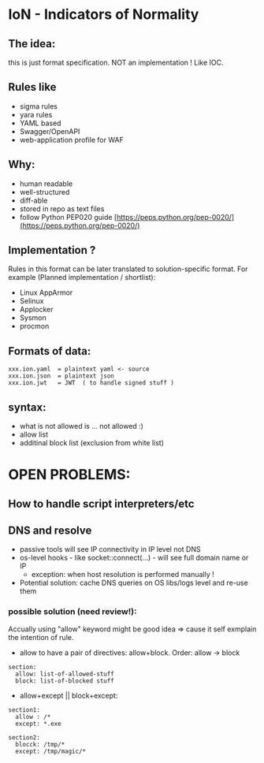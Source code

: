 # IoN - Indicators of Normality


## The idea: 
this is just format specification.  NOT an implementation !
Like IOC.




## Rules like 
* sigma rules
* yara rules
* YAML based
* Swagger/OpenAPI 
* web-application profile for WAF

## Why: 
* human readable
* well-structured
* diff-able
* stored in repo as text files
* follow Python PEP020 guide [https://peps.python.org/pep-0020/](https://peps.python.org/pep-0020/)


## Implementation ?
Rules in this format can be later translated to solution-specific format. 
For example (Planned implementation / shortlist):
* Linux AppArmor
* Selinux
* Applocker
* Sysmon
* procmon
 

## Formats of data:
```
xxx.ion.yaml  = plaintext yaml <- source 
xxx.ion.json  = plaintext json 
xxx.ion.jwt   = JWT  ( to handle signed stuff )
```

## syntax:

* what is not allowed is ... not allowed :)
* allow list
* additinal block list (exclusion from white list)



# OPEN PROBLEMS: 

## How to handle script interpreters/etc

## DNS and resolve 
* passive tools will see IP connectivity in IP level not DNS
* os-level hooks - like socket::connect(...) - will see full domain name or IP
    * exception: when host resolution is performed manually !
* Potential solution: cache DNS queries on OS libs/logs level and re-use them


### possible solution (need review!):
Accually using "allow" keyword might be good idea => cause it self exmplain the intention of rule.

* allow to have a pair of directives: allow+block. Order: allow -> block 
```
section:
  allow: list-of-allowed-stuff
  block: list-of-blocked stuff

```
* allow+except || block+except:
```
section1:
  allow : /*
  except: *.exe 

section2:
  blocck: /tmp/*
  except: /tmp/magic/*
```




